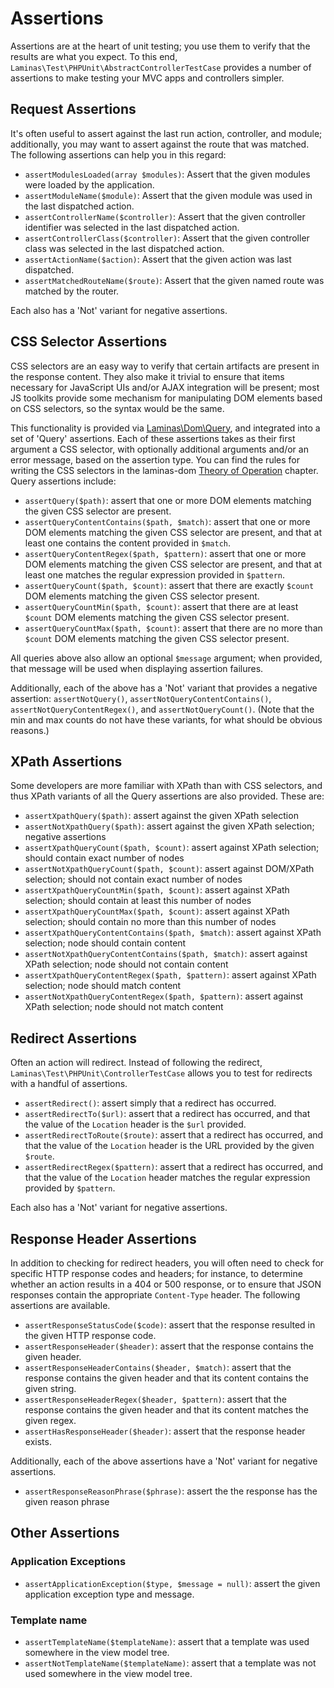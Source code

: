 # Assertions

Assertions are at the heart of unit testing; you use them to verify that the
results are what you expect. To this end, `Laminas\Test\PHPUnit\AbstractControllerTestCase`
provides a number of assertions to make testing your MVC apps and controllers
simpler.

## Request Assertions

It's often useful to assert against the last run action, controller, and module;
additionally, you may want to assert against the route that was matched. The
following assertions can help you in this regard:

- `assertModulesLoaded(array $modules)`: Assert that the given modules were
  loaded by the application.
- `assertModuleName($module)`: Assert that the given module was used in the last
  dispatched action.
- `assertControllerName($controller)`: Assert that the given controller
  identifier was selected in the last dispatched action.
- `assertControllerClass($controller)`: Assert that the given controller class
  was selected in the last dispatched action.
- `assertActionName($action)`: Assert that the given action was last dispatched.
- `assertMatchedRouteName($route)`: Assert that the given named route was
  matched by the router.

Each also has a 'Not' variant for negative assertions.

## CSS Selector Assertions

CSS selectors are an easy way to verify that certain artifacts are present in
the response content.  They also make it trivial to ensure that items necessary
for JavaScript UIs and/or AJAX integration will be present; most JS toolkits
provide some mechanism for manipulating DOM elements based on CSS selectors, so
the syntax would be the same.

This functionality is provided via [Laminas\\Dom\\Query](https://docs.laminas.dev/laminas-dom/query/),
and integrated into a set of 'Query' assertions. Each of these assertions takes
as their first argument a CSS selector, with optionally additional arguments
and/or an error message, based on the assertion type. You can find the rules for
writing the CSS selectors in the laminas-dom [Theory of Operation](https://docs.laminas.dev/laminas-dom/query/#theory-of-operation)
chapter. Query assertions include:

- `assertQuery($path)`: assert that one or more DOM elements matching the given
  CSS selector are present.
- `assertQueryContentContains($path, $match)`: assert that one or more DOM
  elements matching the given CSS selector are present, and that at least one
  contains the content provided in `$match`.
- `assertQueryContentRegex($path, $pattern)`: assert that one or more DOM
  elements matching the given CSS selector are present, and that at least one
  matches the regular expression provided in `$pattern`.
- `assertQueryCount($path, $count)`: assert that there are exactly `$count` DOM
  elements matching the given CSS selector present.
- `assertQueryCountMin($path, $count)`: assert that there are at least `$count`
  DOM elements matching the given CSS selector present.
- `assertQueryCountMax($path, $count)`: assert that there are no more than
  `$count` DOM elements matching the given CSS selector present.

All queries above also allow an optional `$message` argument; when provided,
that message will be used when displaying assertion failures.

Additionally, each of the above has a 'Not' variant that provides a negative
assertion: `assertNotQuery()`, `assertNotQueryContentContains()`,
`assertNotQueryContentRegex()`, and `assertNotQueryCount()`. (Note that the min
and max counts do not have these variants, for what should be obvious reasons.)

## XPath Assertions

Some developers are more familiar with XPath than with CSS selectors, and thus
XPath variants of all the Query assertions are also provided. These are:

- `assertXpathQuery($path)`: assert against the given XPath selection
- `assertNotXpathQuery($path)`: assert against the given XPath selection;
  negative assertions
- `assertXpathQueryCount($path, $count)`: assert against XPath selection; should
  contain exact number of nodes
- `assertNotXpathQueryCount($path, $count)`: assert against DOM/XPath selection;
  should not contain exact number of nodes
- `assertXpathQueryCountMin($path, $count)`: assert against XPath selection;
  should contain at least this number of nodes
- `assertXpathQueryCountMax($path, $count)`: assert against XPath selection;
  should contain no more than this number of nodes
- `assertXpathQueryContentContains($path, $match)`: assert against XPath
  selection; node should contain content
- `assertNotXpathQueryContentContains($path, $match)`: assert against XPath
 selection; node should not contain content
- `assertXpathQueryContentRegex($path, $pattern)`: assert against XPath
  selection; node should match content
- `assertNotXpathQueryContentRegex($path, $pattern)`: assert against XPath
  selection; node should not match content

## Redirect Assertions

Often an action will redirect. Instead of following the redirect,
`Laminas\Test\PHPUnit\ControllerTestCase` allows you to test for redirects with a
handful of assertions.

- `assertRedirect()`: assert simply that a redirect has occurred.
- `assertRedirectTo($url)`: assert that a redirect has occurred, and that the
  value of the `Location` header is the `$url` provided.
- `assertRedirectToRoute($route)`: assert that a redirect has occurred, and that
  the value of the `Location` header is the URL provided by the given `$route`.
- `assertRedirectRegex($pattern)`: assert that a redirect has occurred, and that
  the value of the `Location` header matches the regular expression provided by
  `$pattern`.

Each also has a 'Not' variant for negative assertions.

## Response Header Assertions

In addition to checking for redirect headers, you will often need to check for specific HTTP
response codes and headers; for instance, to determine whether an action results in a 404 or 500
response, or to ensure that JSON responses contain the appropriate `Content-Type` header. The
following assertions are available.

- `assertResponseStatusCode($code)`: assert that the response resulted in the
  given HTTP response code.
- `assertResponseHeader($header)`: assert that the response contains the given
  header.
- `assertResponseHeaderContains($header, $match)`: assert that the response
  contains the given header and that its content contains the given string.
- `assertResponseHeaderRegex($header, $pattern)`: assert that the response
  contains the given header and that its content matches the given regex.
- `assertHasResponseHeader($header)`: assert that the response header exists.

Additionally, each of the above assertions have a 'Not' variant for negative assertions.

- `assertResponseReasonPhrase($phrase)`: assert the the response has the given
  reason phrase

## Other Assertions

### Application Exceptions

- `assertApplicationException($type, $message = null)`: assert the given
  application exception type and message.

### Template name

- `assertTemplateName($templateName)`: assert that a template was used somewhere
  in the view model tree.
- `assertNotTemplateName($templateName)`: assert that a template was not used
  somewhere in the view model tree.
